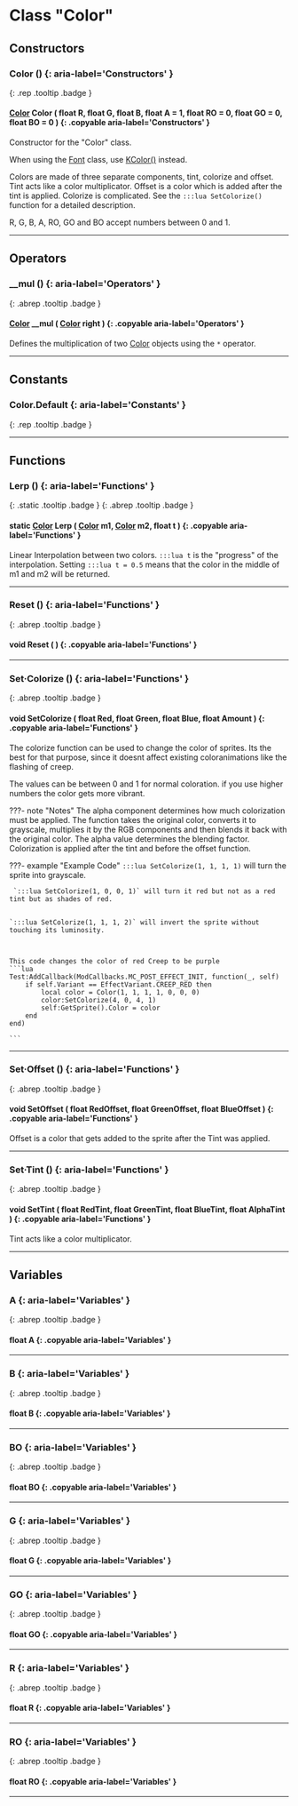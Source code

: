 # Class "Color"
## Constructors
### Color () {: aria-label='Constructors' }
[ ](#){: .rep .tooltip .badge }
#### [Color](../rep/Color) Color ( float R, float G, float B, float A = 1, float RO = 0, float GO = 0, float BO = 0 ) {: .copyable aria-label='Constructors' }

Constructor for the "Color" class.

When using the [Font](../rep/Font) class, use [KColor()](../rep/KColor) instead. 

Colors are made of three separate components, tint, colorize and offset. Tint acts like a color multiplicator. Offset is a color which is added after the tint is applied. Colorize is complicated. See the `:::lua SetColorize()` function for a detailed description.

R, G, B, A, RO, GO and BO accept numbers between 0 and 1.
___ 
## Operators
### __mul () {: aria-label='Operators' }
[ ](#){: .abrep .tooltip .badge }
#### [Color](../rep/Color) __mul ( [Color](../rep/Color) right ) {: .copyable aria-label='Operators' }

Defines the multiplication of two [Color](../rep/Color) objects using the `*` operator.
___ 
## Constants
### Color.Default {: aria-label='Constants' }
[ ](#){: .rep .tooltip .badge }
___ 
## Functions
### Lerp () {: aria-label='Functions' }
[ ](#){: .static .tooltip .badge } [ ](#){: .abrep .tooltip .badge }
#### static [Color](../rep/Color) Lerp ( [Color](../rep/Color) m1, [Color](../rep/Color) m2, float t ) {: .copyable aria-label='Functions' }

Linear Interpolation between two colors. `:::lua t` is the "progress" of the interpolation. Setting `:::lua t = 0.5` means that the color in the middle of m1 and m2 will be returned.
___ 
### Reset () {: aria-label='Functions' }
[ ](#){: .abrep .tooltip .badge }
#### void Reset ( ) {: .copyable aria-label='Functions' }

___ 
### Set·Colorize () {: aria-label='Functions' }
[ ](#){: .abrep .tooltip .badge }
#### void SetColorize ( float Red, float Green, float Blue, float Amount ) {: .copyable aria-label='Functions' }

The colorize function can be used to change the color of sprites. Its the best for that purpose, since it doesnt affect existing coloranimations like the flashing of creep.

The values can be between 0 and 1 for normal coloration. if you use higher numbers the color gets more vibrant.

???- note "Notes"
    The alpha component determines how much colorization must be applied. The function takes the original color, converts it to grayscale, multiplies it by the RGB components and then blends it back with the original color. The alpha value determines the blending factor.
    Colorization is applied after the tint and before the offset function.

???- example "Example Code"
    `:::lua SetColorize(1, 1, 1, 1)` will turn the sprite into grayscale.
    
     `:::lua SetColorize(1, 0, 0, 1)` will turn it red but not as a red tint but as shades of red.
    
    
    `:::lua SetColorize(1, 1, 1, 2)` will invert the sprite without touching its luminosity.
    
    
    
    This code changes the color of red Creep to be purple
    ```lua 
    Test:AddCallback(ModCallbacks.MC_POST_EFFECT_INIT, function(_, self)
        if self.Variant == EffectVariant.CREEP_RED then
            local color = Color(1, 1, 1, 1, 0, 0, 0)
            color:SetColorize(4, 0, 4, 1)
            self:GetSprite().Color = color
        end
    end)
    
    ```

___ 
### Set·Offset () {: aria-label='Functions' }
[ ](#){: .abrep .tooltip .badge }
#### void SetOffset ( float RedOffset, float GreenOffset, float BlueOffset ) {: .copyable aria-label='Functions' }

Offset is a color that gets added to the sprite after the Tint was applied.
___ 
### Set·Tint () {: aria-label='Functions' }
[ ](#){: .abrep .tooltip .badge }
#### void SetTint ( float RedTint, float GreenTint, float BlueTint, float AlphaTint ) {: .copyable aria-label='Functions' }

Tint acts like a color multiplicator.
___ 
## Variables
### A {: aria-label='Variables' }
[ ](#){: .abrep .tooltip .badge }
#### float A  {: .copyable aria-label='Variables' }

___ 
### B {: aria-label='Variables' }
[ ](#){: .abrep .tooltip .badge }
#### float B  {: .copyable aria-label='Variables' }

___ 
### BO {: aria-label='Variables' }
[ ](#){: .abrep .tooltip .badge }
#### float BO  {: .copyable aria-label='Variables' }

___ 
### G {: aria-label='Variables' }
[ ](#){: .abrep .tooltip .badge }
#### float G  {: .copyable aria-label='Variables' }

___ 
### GO {: aria-label='Variables' }
[ ](#){: .abrep .tooltip .badge }
#### float GO  {: .copyable aria-label='Variables' }

___ 
### R {: aria-label='Variables' }
[ ](#){: .abrep .tooltip .badge }
#### float R  {: .copyable aria-label='Variables' }

___ 
### RO {: aria-label='Variables' }
[ ](#){: .abrep .tooltip .badge }
#### float RO  {: .copyable aria-label='Variables' }

___ 
